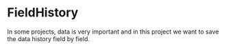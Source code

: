 # FieldHistory
In some projects, data is very important and in this project we want to save the data history field by field.

